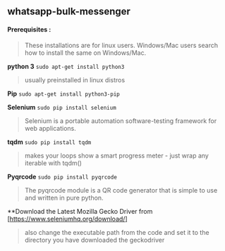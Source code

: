 ## whatsapp-bulk-messenger 

#### Prerequisites :
> These installations are for linux users. Windows/Mac users search how to install the same on Windows/Mac.


**python 3** `sudo apt-get install python3`
> usually preinstalled in linux distros


**Pip** `sudo apt-get install python3-pip`


**Selenium** `sudo pip install selenium`
> Selenium is a portable automation software-testing framework for web applications.


**tqdm** `sudo pip install tqdm`
> makes your loops show a smart progress meter - just wrap any iterable with tqdm()


**Pyqrcode** `sudo pip install pyqrcode`
> The pyqrcode module is a QR code generator that is simple to use and written in pure python.


**Download the Latest Mozilla Gecko Driver from [https://www.seleniumhq.org/download/]
> also change the executable path from the code and set it to the directory you have downloaded the geckodriver

